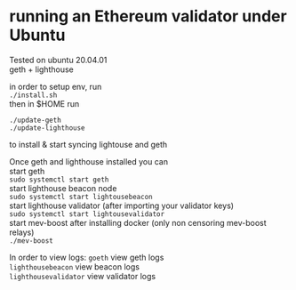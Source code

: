 # running an Ethereum validator under Ubuntu
Tested on ubuntu 20.04.01  
geth + lighthouse  
  
in order to setup env, run    
`./install.sh`  
then in $HOME run 
```
./update-geth
./update-lighthouse
```

to install & start syncing lightouse and geth  
  
Once geth and lighthouse installed you can  
start geth  
`sudo systemctl start geth`  
start lighthouse beacon node  
`sudo systemctl start lightousebeacon`  
start lighthouse validator (after importing your validator keys)  
`sudo systemctl start lightousevalidator`  
start mev-boost after installing docker (only non censoring mev-boost relays)  
`./mev-boost`  
  
  
In order to view logs:
`goeth` view geth logs  
`lighthousebeacon` view beacon logs  
`lighthousevalidator` view validator logs   
